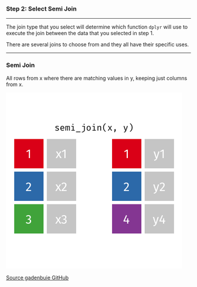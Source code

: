 ### Step 2: Select Semi Join


***

The join type that you select will determine which function ```dplyr``` will use to execute the join between the data that you selected in step 1. 

There are several joins to choose from and they all have their specific uses.

***
### Semi Join

All rows from x where there are matching values in y, keeping just columns from x.

![Semi join animation](../www/semi-join.gif)

[Source gadenbuie GitHub](https://github.com/gadenbuie/tidyexplain)